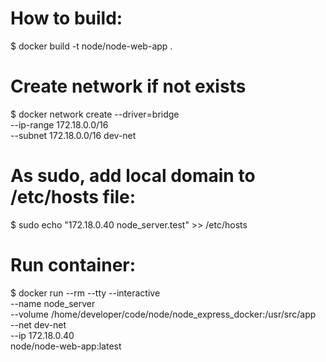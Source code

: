 
# How to build:
$ docker build -t node/node-web-app .


# Create network if not exists
$ docker network create --driver=bridge \
    --ip-range 172.18.0.0/16 \
    --subnet 172.18.0.0/16 dev-net

# As sudo, add local domain to /etc/hosts file:
$ sudo echo "172.18.0.40 node_server.test" >> /etc/hosts

# Run container:
$ docker run --rm  --tty --interactive \
--name node_server \
--volume /home/developer/code/node/node_express_docker:/usr/src/app \
--net dev-net \
--ip 172.18.0.40 \
node/node-web-app:latest
